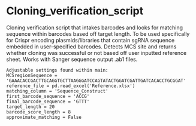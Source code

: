 # Cloning_verification_script
Cloning verification script that intakes barcodes and looks for matching sequence within barcodes based off target length.  To be used specifically for Crispr encoding plasmids/libraries that contain sgRNA sequence embedded in user-specified barcodes.  Detects MCS site and returns whether cloning was successful or not based off user inputted reference sheet.  Works with Sanger sequence output .ab1 files.

```
Adjustable settings found within main:
MCSregionSequence = 'GAAACACCGACTTGCAGGTGCTTAAGGGATCCAGTATACTGGATCGATTGATCACACCTGCGGAT'
reference_file = pd.read_excel('Reference.xlsx')
matching_column = 'Sequence_Construct'
first_barcode_sequence = 'ACCG'
final_barcode_sequence = 'GTTT'
target_length = 20
barcode_score_length = 8
approximate_matching = False
```
